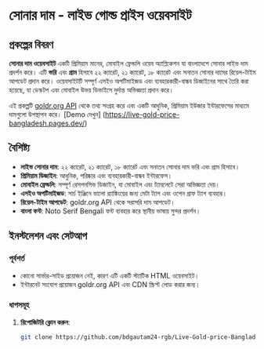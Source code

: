 # সোনার দাম - লাইভ গোল্ড প্রাইস ওয়েবসাইট

## প্রকল্পের বিবরণ

**সোনার দাম ওয়েবসাইট** একটি প্রিমিয়াম মানের, মোবাইল ফ্রেন্ডলি ওয়েব অ্যাপ্লিকেশন যা বাংলাদেশে সোনার লাইভ দাম প্রদর্শন করে। এটি **ভরি** এবং **গ্রাম** হিসাবে ২২ ক্যারেট, ২১ ক্যারেট, ১৮ ক্যারেট এবং সনাতন সোনার দামের রিয়েল-টাইম আপডেট প্রদান করে। ওয়েবসাইটটি সম্পূর্ণ এসইও অপটিমাইজড এবং ব্যবহারকারী-বান্ধব ডিজাইনের সাথে তৈরি করা হয়েছে, যা ডেস্কটপ এবং মোবাইল উভয় ডিভাইসে দুর্দান্ত অভিজ্ঞতা প্রদান করে।

এই প্রকল্পটি [goldr.org API](https://www.goldr.org/api-documentation/) থেকে তথ্য সংগ্রহ করে এবং একটি আধুনিক, প্রিমিয়াম ইউজার ইন্টারফেসের মাধ্যমে দামগুলো উপস্থাপন করে।
[Demo দেখুন] (https://live-gold-price-bangladesh.pages.dev/)
## বৈশিষ্ট্য

- **লাইভ সোনার দাম**: ২২ ক্যারেট, ২১ ক্যারেট, ১৮ ক্যারেট এবং সনাতন সোনার দাম ভরি এবং গ্রাম হিসাবে।
- **প্রিমিয়াম ডিজাইন**: আধুনিক, পরিষ্কার এবং ব্যবহারকারী-বান্ধব ইন্টারফেস।
- **মোবাইল ফ্রেন্ডলি**: সম্পূর্ণ রেসপনসিভ ডিজাইন, যা মোবাইল এবং ট্যাবলেটে সেরা অভিজ্ঞতা দেয়।
- **এসইও অপটিমাইজড**: সার্চ ইঞ্জিনে ভালো র‍্যাঙ্কিংয়ের জন্য মেটা ট্যাগ এবং ওপেন গ্রাফ ট্যাগ ব্যবহার।
- **রিয়েল-টাইম আপডেট**: goldr.org API থেকে সরাসরি দাম আপডেট।
- **বাংলা ফন্ট**: Noto Serif Bengali ফন্ট ব্যবহার করে স্থানীয় ভাষায় সুন্দর প্রদর্শন।

## ইনস্টলেশন এবং সেটআপ

### পূর্বশর্ত
- কোনো সার্ভার-সাইড প্রয়োজন নেই, কারণ এটি একটি স্ট্যাটিক HTML ওয়েবসাইট।
- ইন্টারনেট সংযোগ প্রয়োজন goldr.org API এবং CDN স্ক্রিপ্ট লোড করার জন্য।

### ধাপসমূহ
1. **রিপোজিটরি ক্লোন করুন**:
   ```bash
   git clone https://github.com/bdgautam24-rgb/Live-Gold-price-Bangladesh.git


   
